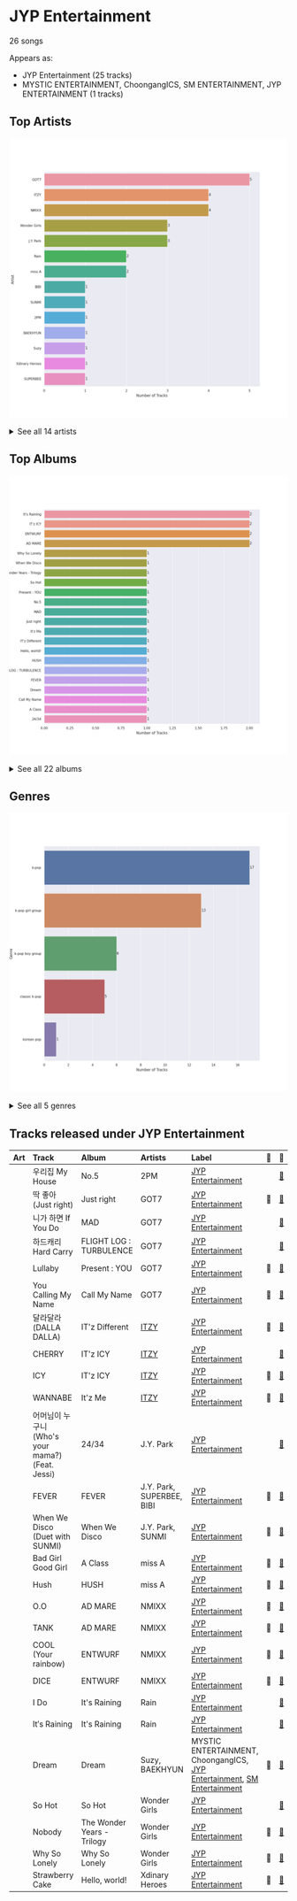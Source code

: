 # JYP Entertainment

26 songs

Appears as:
- JYP Entertainment (25 tracks)
- MYSTIC ENTERTAINMENT, ChoongangICS, SM ENTERTAINMENT, JYP ENTERTAINMENT (1 tracks)

## Top Artists

![Bar chart of top 14 artists](../images/labels/jyp_entertainment/artists.png)


<details>
<summary>See all 14 artists</summary>

|   Number of Tracks | Art                                                                                              | Artist                     | 🔗                                                           |
|-------------------:|:-------------------------------------------------------------------------------------------------|:---------------------------|:------------------------------------------------------------|
|                  5 | <img src="https://i.scdn.co/image/ab6761610000e5ebd90aa536055fe9806b3960e6" alt="" width="50" /> | GOT7                       | [🔗](https://open.spotify.com/artist/6nfDaffa50mKtEOwR8g4df) |
|                  4 | <img src="https://i.scdn.co/image/ab6761610000e5eb8ec4207332def07fec21874d" alt="" width="50" /> | [ITZY](../artists/itzy.md) | [🔗](https://open.spotify.com/artist/2KC9Qb60EaY0kW4eH68vr3) |
|                  4 | <img src="https://i.scdn.co/image/ab6761610000e5eb3202449ae19d68607e3f1530" alt="" width="50" /> | NMIXX                      | [🔗](https://open.spotify.com/artist/28ot3wh4oNmoFOdVajibBl) |
|                  3 | <img src="https://i.scdn.co/image/ab6761610000e5eb30a517d1b703c3eabdac2855" alt="" width="50" /> | Wonder Girls               | [🔗](https://open.spotify.com/artist/3Cv2vi3WTl8VZOTdrBkKdM) |
|                  3 | <img src="https://i.scdn.co/image/ab6761610000e5eb909ae20e6815f0b43dd86bb6" alt="" width="50" /> | J.Y. Park                  | [🔗](https://open.spotify.com/artist/1TTx0YcbKUtJIZY1HEnh9B) |
|                  2 | <img src="https://i.scdn.co/image/ab6772690000c46c10d90fee3240f733c26f161f" alt="" width="50" /> | Rain                       | [🔗](https://open.spotify.com/artist/5L4EafeXwZ0stGuPtGr5Tz) |
|                  2 | <img src="https://i.scdn.co/image/ab6761610000e5eb3b93ad49bde5a3655aef95cd" alt="" width="50" /> | miss A                     | [🔗](https://open.spotify.com/artist/1BEohdSWSBggmO979tzRwW) |
|                  1 | <img src="https://i.scdn.co/image/ab6761610000e5eb846662aa85d520b2442d3cd5" alt="" width="50" /> | BIBI                       | [🔗](https://open.spotify.com/artist/6UbmqUEgjLA6jAcXwbM1Z9) |
|                  1 | <img src="https://i.scdn.co/image/ab6761610000e5eb4a29246fa242d0b9f8de3b31" alt="" width="50" /> | SUNMI                      | [🔗](https://open.spotify.com/artist/6MoXcK2GyGg7FIyxPU5yW6) |
|                  1 | <img src="https://i.scdn.co/image/ab6761610000e5eb125d29add59b1d82aa236423" alt="" width="50" /> | 2PM                        | [🔗](https://open.spotify.com/artist/5iRPbkcPmqAFFwDUj6ywVS) |
|                  1 | <img src="https://i.scdn.co/image/ab6761610000e5eb1e2e0f17d257a40be0782f35" alt="" width="50" /> | BAEKHYUN                   | [🔗](https://open.spotify.com/artist/4ufh0WuMZh6y4Dmdnklvdl) |
|                  1 | <img src="https://i.scdn.co/image/ab67616d0000b273112b210accd05345a17a46f0" alt="" width="50" /> | Suzy                       | [🔗](https://open.spotify.com/artist/4U80LJd8sG6U9YTFP5izka) |
|                  1 | <img src="https://i.scdn.co/image/ab6761610000e5eb97b1b52f4710da5d65369b09" alt="" width="50" /> | Xdinary Heroes             | [🔗](https://open.spotify.com/artist/1khChLj7REGqjM043PlYyn) |
|                  1 | <img src="https://i.scdn.co/image/ab67616d0000b273bacc03160970480ac75c26c0" alt="" width="50" /> | SUPERBEE                   | [🔗](https://open.spotify.com/artist/0Q5XzDpn7DCI5jlubok4xb) |

</details>


## Top Albums

![Bar chart of top 22 albums](../images/labels/jyp_entertainment/albums.png)


<details>
<summary>See all 22 albums</summary>

|   Number of Tracks | Art                                                                                              | Album                      | 🔗                                                          |
|-------------------:|:-------------------------------------------------------------------------------------------------|:---------------------------|:-----------------------------------------------------------|
|                  2 | <img src="https://i.scdn.co/image/ab67616d0000b273d27c6b111cc35cae9bee87d6" alt="" width="50" /> | It's Raining               | [🔗](https://open.spotify.com/album/3oZ0ClkVrQS6pqb2VCCbhZ) |
|                  2 | <img src="https://i.scdn.co/image/ab67616d0000b2735a34da2654db7f75cee1d080" alt="" width="50" /> | IT'z ICY                   | [🔗](https://open.spotify.com/album/2y2Nuvvw5xNDYOunTSsgf1) |
|                  2 | <img src="https://i.scdn.co/image/ab67616d0000b273c8caa659d37a00d34cbd6359" alt="" width="50" /> | ENTWURF                    | [🔗](https://open.spotify.com/album/2WraNaeFiJAOFEozKoAtC6) |
|                  2 | <img src="https://i.scdn.co/image/ab67616d0000b2738d64ee7e356e13a96062bd0b" alt="" width="50" /> | AD MARE                    | [🔗](https://open.spotify.com/album/3AUtpZi3kqsEYDyQ0CCNiH) |
|                  1 | <img src="https://i.scdn.co/image/ab67616d0000b273018ac0665d32b08c76afd4cc" alt="" width="50" /> | Why So Lonely              | [🔗](https://open.spotify.com/album/3vCjRsRRGOLp8VCYPLXtDx) |
|                  1 | <img src="https://i.scdn.co/image/ab67616d0000b2731a984930c218438701634e11" alt="" width="50" /> | When We Disco              | [🔗](https://open.spotify.com/album/1PllJjUqafNlQ23eBqs511) |
|                  1 | <img src="https://i.scdn.co/image/ab67616d0000b2734802244fa0cf6d33eda5e748" alt="" width="50" /> | The Wonder Years - Trilogy | [🔗](https://open.spotify.com/album/61KwS8kiAywHkZ7gp4asTE) |
|                  1 | <img src="https://i.scdn.co/image/ab67616d0000b2739633cfd2e42a610f3dafa801" alt="" width="50" /> | So Hot                     | [🔗](https://open.spotify.com/album/31FkCs7l3VVYbapFtIjfYe) |
|                  1 | <img src="https://i.scdn.co/image/ab67616d0000b2734fa89604a84da7861228399b" alt="" width="50" /> | Present : YOU              | [🔗](https://open.spotify.com/album/5bZagDONazVp43sbHlf3RD) |
|                  1 | <img src="https://i.scdn.co/image/ab67616d0000b2730096339f4c20185bf521c12b" alt="" width="50" /> | No.5                       | [🔗](https://open.spotify.com/album/7il4UShdCQt4HcsAng0Om2) |
|                  1 | <img src="https://i.scdn.co/image/ab67616d0000b27366bcce2a19a9ccfd5d83f2a1" alt="" width="50" /> | MAD                        | [🔗](https://open.spotify.com/album/3MPrK5Op0AZAql78coCQLA) |
|                  1 | <img src="https://i.scdn.co/image/ab67616d0000b273a49014cd80722aa2ac64c87d" alt="" width="50" /> | Just right                 | [🔗](https://open.spotify.com/album/4159syQKTGC1JSJN4xBScv) |
|                  1 | <img src="https://i.scdn.co/image/ab67616d0000b27386e407289831b784b58d4c5f" alt="" width="50" /> | It'z Me                    | [🔗](https://open.spotify.com/album/2gertXS08whDTzBWfmewPO) |
|                  1 | <img src="https://i.scdn.co/image/ab67616d0000b2730e31e2a3b1516e79fbfe7486" alt="" width="50" /> | IT'z Different             | [🔗](https://open.spotify.com/album/0fUJLlrsG1MpTHr3MxPN9C) |
|                  1 | <img src="https://i.scdn.co/image/ab67616d0000b2733533304e73925a884af026ab" alt="" width="50" /> | Hello, world!              | [🔗](https://open.spotify.com/album/0Z5qdttvpyXKKNLdqeEs27) |
|                  1 | <img src="https://i.scdn.co/image/ab67616d0000b273362abddb1ef89c5dbc738fe6" alt="" width="50" /> | HUSH                       | [🔗](https://open.spotify.com/album/27FDExxvG3h3XCUcJVlVSY) |
|                  1 | <img src="https://i.scdn.co/image/ab67616d0000b273c2fd5798faa7d82dadb1b330" alt="" width="50" /> | FLIGHT LOG : TURBULENCE    | [🔗](https://open.spotify.com/album/4m7ocqdUZh1ohn3nxurMf0) |
|                  1 | <img src="https://i.scdn.co/image/ab67616d0000b27375ce3676994c95a025aeefac" alt="" width="50" /> | FEVER                      | [🔗](https://open.spotify.com/album/3pQEo2pmo1vKTkWbSbldBB) |
|                  1 | <img src="https://i.scdn.co/image/ab67616d0000b273112b210accd05345a17a46f0" alt="" width="50" /> | Dream                      | [🔗](https://open.spotify.com/album/7ciJtZ2tYXhKsndQ7bf7Vw) |
|                  1 | <img src="https://i.scdn.co/image/ab67616d0000b273e4d85babdbdecf2c21568ea0" alt="" width="50" /> | Call My Name               | [🔗](https://open.spotify.com/album/76B3bEVEuCnZTkwhOXdjmg) |
|                  1 | <img src="https://i.scdn.co/image/ab67616d0000b2730444d21d6cb2fcae0247ff60" alt="" width="50" /> | A Class                    | [🔗](https://open.spotify.com/album/6Ii2g2GfqTzkqtSCpsuA2X) |
|                  1 | <img src="https://i.scdn.co/image/ab67616d0000b2736ca0444983448696f2e2fd71" alt="" width="50" /> | 24/34                      | [🔗](https://open.spotify.com/album/7cPUxsJL1nMh87bld2LyTo) |

</details>


## Genres

![Bar chart of top 5 genres](../images/labels/jyp_entertainment/genres.png)


<details>
<summary>See all 5 genres</summary>

|   Number of Tracks | Genre                                             |
|-------------------:|:--------------------------------------------------|
|                 17 | [k-pop](../genres/k_pop.md)                       |
|                 13 | [k-pop girl group](../genres/k_pop_girl_group.md) |
|                  6 | [k-pop boy group](../genres/k_pop_boy_group.md)   |
|                  5 | classic k-pop                                     |
|                  1 | korean pop                                        |

</details>


## Tracks released under JYP Entertainment

| Art                                                                                              | Track                                     | Album                      | Artists                    | Label                                                                                                                  | 💚   | 🔗                                                          |
|:-------------------------------------------------------------------------------------------------|:------------------------------------------|:---------------------------|:---------------------------|:-----------------------------------------------------------------------------------------------------------------------|:----|:-----------------------------------------------------------|
| <img src="https://i.scdn.co/image/ab67616d0000b2730096339f4c20185bf521c12b" alt="" width="50" /> | 우리집 My House                              | No.5                       | 2PM                        | [JYP Entertainment](jyp_entertainment.md)                                                                              |     | [🔗](https://open.spotify.com/track/3nQ7liRYD6pXWAP0oVPtW2) |
| <img src="https://i.scdn.co/image/ab67616d0000b273a49014cd80722aa2ac64c87d" alt="" width="50" /> | 딱 좋아(Just right)                          | Just right                 | GOT7                       | [JYP Entertainment](jyp_entertainment.md)                                                                              | 💚   | [🔗](https://open.spotify.com/track/4ER58qECydWokIsgqtysWu) |
| <img src="https://i.scdn.co/image/ab67616d0000b27366bcce2a19a9ccfd5d83f2a1" alt="" width="50" /> | 니가 하면 If You Do                           | MAD                        | GOT7                       | [JYP Entertainment](jyp_entertainment.md)                                                                              |     | [🔗](https://open.spotify.com/track/5ypObuDXm2XT7ipEE5yZMr) |
| <img src="https://i.scdn.co/image/ab67616d0000b273c2fd5798faa7d82dadb1b330" alt="" width="50" /> | 하드캐리 Hard Carry                           | FLIGHT LOG : TURBULENCE    | GOT7                       | [JYP Entertainment](jyp_entertainment.md)                                                                              |     | [🔗](https://open.spotify.com/track/1xzCUpXSMnAbckUXDwBTlW) |
| <img src="https://i.scdn.co/image/ab67616d0000b2734fa89604a84da7861228399b" alt="" width="50" /> | Lullaby                                   | Present : YOU              | GOT7                       | [JYP Entertainment](jyp_entertainment.md)                                                                              | 💚   | [🔗](https://open.spotify.com/track/2iXvnjL5CH66UpnGjXHDmZ) |
| <img src="https://i.scdn.co/image/ab67616d0000b273e4d85babdbdecf2c21568ea0" alt="" width="50" /> | You Calling My Name                       | Call My Name               | GOT7                       | [JYP Entertainment](jyp_entertainment.md)                                                                              | 💚   | [🔗](https://open.spotify.com/track/6f4wghlwYWGLqGEIKc6HDQ) |
| <img src="https://i.scdn.co/image/ab67616d0000b2730e31e2a3b1516e79fbfe7486" alt="" width="50" /> | 달라달라 (DALLA DALLA)                        | IT'z Different             | [ITZY](../artists/itzy.md) | [JYP Entertainment](jyp_entertainment.md)                                                                              | 💚   | [🔗](https://open.spotify.com/track/0GU5GuJQQEnnREO2FxnVPT) |
| <img src="https://i.scdn.co/image/ab67616d0000b2735a34da2654db7f75cee1d080" alt="" width="50" /> | CHERRY                                    | IT'z ICY                   | [ITZY](../artists/itzy.md) | [JYP Entertainment](jyp_entertainment.md)                                                                              |     | [🔗](https://open.spotify.com/track/3Ef2Sr4U0oehtcozO23yUN) |
| <img src="https://i.scdn.co/image/ab67616d0000b2735a34da2654db7f75cee1d080" alt="" width="50" /> | ICY                                       | IT'z ICY                   | [ITZY](../artists/itzy.md) | [JYP Entertainment](jyp_entertainment.md)                                                                              | 💚   | [🔗](https://open.spotify.com/track/7zFBtYAVURF3bUVqEQ6UUu) |
| <img src="https://i.scdn.co/image/ab67616d0000b27386e407289831b784b58d4c5f" alt="" width="50" /> | WANNABE                                   | It'z Me                    | [ITZY](../artists/itzy.md) | [JYP Entertainment](jyp_entertainment.md)                                                                              | 💚   | [🔗](https://open.spotify.com/track/6tCssnvTUREcperDOUTqvA) |
| <img src="https://i.scdn.co/image/ab67616d0000b2736ca0444983448696f2e2fd71" alt="" width="50" /> | 어머님이 누구니 (Who's your mama?) (Feat. Jessi) | 24/34                      | J.Y. Park                  | [JYP Entertainment](jyp_entertainment.md)                                                                              |     | [🔗](https://open.spotify.com/track/7Hjmz2XTMCuFvKBSfvrtC5) |
| <img src="https://i.scdn.co/image/ab67616d0000b27375ce3676994c95a025aeefac" alt="" width="50" /> | FEVER                                     | FEVER                      | J.Y. Park, SUPERBEE, BIBI  | [JYP Entertainment](jyp_entertainment.md)                                                                              | 💚   | [🔗](https://open.spotify.com/track/0x9Vpw90j9fDb669IydnHL) |
| <img src="https://i.scdn.co/image/ab67616d0000b2731a984930c218438701634e11" alt="" width="50" /> | When We Disco (Duet with SUNMI)           | When We Disco              | J.Y. Park, SUNMI           | [JYP Entertainment](jyp_entertainment.md)                                                                              | 💚   | [🔗](https://open.spotify.com/track/6t9nnPyEZfjcn1aLJ4l9AK) |
| <img src="https://i.scdn.co/image/ab67616d0000b2730444d21d6cb2fcae0247ff60" alt="" width="50" /> | Bad Girl Good Girl                        | A Class                    | miss A                     | [JYP Entertainment](jyp_entertainment.md)                                                                              | 💚   | [🔗](https://open.spotify.com/track/7kTKAdVVlDxve6Qr7Hm7Qc) |
| <img src="https://i.scdn.co/image/ab67616d0000b273362abddb1ef89c5dbc738fe6" alt="" width="50" /> | Hush                                      | HUSH                       | miss A                     | [JYP Entertainment](jyp_entertainment.md)                                                                              | 💚   | [🔗](https://open.spotify.com/track/0K2UTvyyBPSmr0IccCWNZm) |
| <img src="https://i.scdn.co/image/ab67616d0000b2738d64ee7e356e13a96062bd0b" alt="" width="50" /> | O.O                                       | AD MARE                    | NMIXX                      | [JYP Entertainment](jyp_entertainment.md)                                                                              | 💚   | [🔗](https://open.spotify.com/track/3lrNsPdn98i6rxO142pLT6) |
| <img src="https://i.scdn.co/image/ab67616d0000b2738d64ee7e356e13a96062bd0b" alt="" width="50" /> | TANK                                      | AD MARE                    | NMIXX                      | [JYP Entertainment](jyp_entertainment.md)                                                                              | 💚   | [🔗](https://open.spotify.com/track/3ucx0k0IosRjrsmQc34zUW) |
| <img src="https://i.scdn.co/image/ab67616d0000b273c8caa659d37a00d34cbd6359" alt="" width="50" /> | COOL (Your rainbow)                       | ENTWURF                    | NMIXX                      | [JYP Entertainment](jyp_entertainment.md)                                                                              | 💚   | [🔗](https://open.spotify.com/track/6SYVnDzwzMmTGqW13DSiZA) |
| <img src="https://i.scdn.co/image/ab67616d0000b273c8caa659d37a00d34cbd6359" alt="" width="50" /> | DICE                                      | ENTWURF                    | NMIXX                      | [JYP Entertainment](jyp_entertainment.md)                                                                              | 💚   | [🔗](https://open.spotify.com/track/1QpwvWMQGdOgA8MXXfgs4H) |
| <img src="https://i.scdn.co/image/ab67616d0000b273d27c6b111cc35cae9bee87d6" alt="" width="50" /> | I Do                                      | It's Raining               | Rain                       | [JYP Entertainment](jyp_entertainment.md)                                                                              |     | [🔗](https://open.spotify.com/track/2g05KWuVd5Rixv1YtSSTog) |
| <img src="https://i.scdn.co/image/ab67616d0000b273d27c6b111cc35cae9bee87d6" alt="" width="50" /> | It′s Raining                              | It's Raining               | Rain                       | [JYP Entertainment](jyp_entertainment.md)                                                                              |     | [🔗](https://open.spotify.com/track/7gH0gjbvNKZJtryOUNW2Yt) |
| <img src="https://i.scdn.co/image/ab67616d0000b273112b210accd05345a17a46f0" alt="" width="50" /> | Dream                                     | Dream                      | Suzy, BAEKHYUN             | MYSTIC ENTERTAINMENT, ChoongangICS, [JYP Entertainment](jyp_entertainment.md), [SM Entertainment](sm_entertainment.md) | 💚   | [🔗](https://open.spotify.com/track/3JBnDOUd18QKjDqSYuOfpm) |
| <img src="https://i.scdn.co/image/ab67616d0000b2739633cfd2e42a610f3dafa801" alt="" width="50" /> | So Hot                                    | So Hot                     | Wonder Girls               | [JYP Entertainment](jyp_entertainment.md)                                                                              |     | [🔗](https://open.spotify.com/track/6ZizEG2wtzeHrgKEv1eBmD) |
| <img src="https://i.scdn.co/image/ab67616d0000b2734802244fa0cf6d33eda5e748" alt="" width="50" /> | Nobody                                    | The Wonder Years - Trilogy | Wonder Girls               | [JYP Entertainment](jyp_entertainment.md)                                                                              | 💚   | [🔗](https://open.spotify.com/track/7C3JLAmQzy9SnTZjKcdzCA) |
| <img src="https://i.scdn.co/image/ab67616d0000b273018ac0665d32b08c76afd4cc" alt="" width="50" /> | Why So Lonely                             | Why So Lonely              | Wonder Girls               | [JYP Entertainment](jyp_entertainment.md)                                                                              | 💚   | [🔗](https://open.spotify.com/track/3mKK73NhylzXdHV4qZGxI4) |
| <img src="https://i.scdn.co/image/ab67616d0000b2733533304e73925a884af026ab" alt="" width="50" /> | Strawberry Cake                           | Hello, world!              | Xdinary Heroes             | [JYP Entertainment](jyp_entertainment.md)                                                                              | 💚   | [🔗](https://open.spotify.com/track/6E8EAroyZLFR80NO8Ucliy) |
